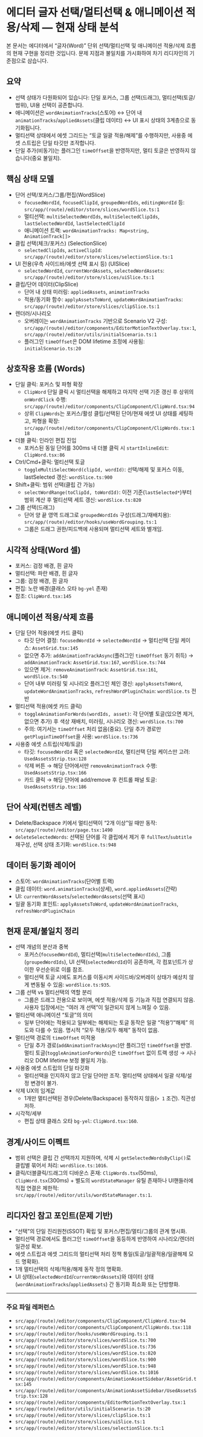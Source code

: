 # 에디터 글자 선택/멀티선택 & 애니메이션 적용/삭제 — 현재 상태 분석

본 문서는 에디터에서 “글자(Word)” 단위 선택/멀티선택 및 애니메이션 적용/삭제 흐름의 현재 구현을 정리한 것입니다. 문제 지점과 불일치를 가시화하여 차기 리디자인의 기준점으로 삼습니다.

## 요약
- 선택 상태가 다원화되어 있습니다: 단일 포커스, 그룹 선택(드래그), 멀티선택(토글/범위), UI용 선택이 공존합니다.
- 애니메이션은 `wordAnimationTracks`(스토어) ↔ 단어 내 `animationTracks`/`appliedAssets`(클립 데이터) ↔ UI 표시 상태의 3계층으로 동기화됩니다.
- 멀티선택 상태에서 에셋 그리드는 “토글 일괄 적용/해제”를 수행하지만, 사용중 에셋 스트립은 단일 타깃만 조작합니다.
- 단일 추가(비동기)는 플러그인 `timeOffset`을 반영하지만, 멀티 토글은 반영하지 않습니다(중요 불일치).

## 핵심 상태 모델
- 단어 선택/포커스/그룹/편집(WordSlice)
  - `focusedWordId`, `focusedClipId`, `groupedWordIds`, `editingWordId` 등: `src/app/(route)/editor/store/slices/wordSlice.ts:1`
  - 멀티선택: `multiSelectedWordIds`, `multiSelectedClipIds`, `lastSelectedWordId`, `lastSelectedClipId`
  - 애니메이션 트랙: `wordAnimationTracks: Map<string, AnimationTrack[]>`
- 클립 선택(체크/포커스) (SelectionSlice)
  - `selectedClipIds`, `activeClipId`: `src/app/(route)/editor/store/slices/selectionSlice.ts:1`
- UI 전용(우측 사이드바/에셋 선택 표시 등) (UISlice)
  - `selectedWordId`, `currentWordAssets`, `selectedWordAssets`: `src/app/(route)/editor/store/slices/uiSlice.ts:1`
- 클립/단어 데이터(ClipSlice)
  - 단어 내 상태 미러링: `appliedAssets`, `animationTracks`
  - 적용/동기화 함수: `applyAssetsToWord`, `updateWordAnimationTracks`: `src/app/(route)/editor/store/slices/clipSlice.ts:1`
- 렌더러/시나리오
  - 오버레이는 `wordAnimationTracks` 기반으로 Scenario V2 구성: `src/app/(route)/editor/components/EditorMotionTextOverlay.tsx:1`, `src/app/(route)/editor/utils/initialScenario.ts:1`
  - 플러그인 `timeOffset`은 DOM lifetime 조정에 사용됨: `initialScenario.ts:20`

## 상호작용 흐름 (Words)
- 단일 클릭: 포커스 및 파형 확장
  - `ClipWord` 단일 클릭 시 멀티선택을 해제하고 마지막 선택 기준 갱신 후 상위의 `onWordClick` 수행: `src/app/(route)/editor/components/ClipComponent/ClipWord.tsx:94`
  - 상위 `ClipWords`는 포커스/활성 클립/선택된 단어/현재 에셋 UI 상태를 세팅하고, 파형을 확장: `src/app/(route)/editor/components/ClipComponent/ClipWords.tsx:118`
- 더블 클릭: 인라인 편집 진입
  - 포커스된 동일 단어를 300ms 내 더블 클릭 시 `startInlineEdit`: `ClipWord.tsx:86`
- Ctrl/Cmd+클릭: 멀티선택 토글
  - `toggleMultiSelectWord(clipId, wordId)`: 선택/해제 및 포커스 이동, lastSelected 갱신: `wordSlice.ts:900`
- Shift+클릭: 범위 선택(클립 간 가능)
  - `selectWordRange(toClipId, toWordId)`: 이전 기준(`lastSelected*`)부터 범위 계산 후 멀티선택 세트 갱신: `wordSlice.ts:820`
- 그룹 선택(드래그)
  - 단어 양 끝 영역 드래그로 `groupedWordIds` 구성(드래그/재배치용): `src/app/(route)/editor/hooks/useWordGrouping.ts:1`
  - 그룹은 드래그 권한/피드백에 사용되며 멀티선택 세트와 별개임.

## 시각적 상태(Word 셀)
- 포커스: 검정 배경, 흰 글자
- 멀티선택: 파란 배경, 흰 글자
- 그룹: 검정 배경, 흰 글자
- 편집: 노란 배경(클래스 오타 `bg-yel` 존재)
- 참조: `ClipWord.tsx:145`

## 애니메이션 적용/삭제 흐름
- 단일 단어 적용(에셋 카드 클릭)
  - 타깃 단어 결정: `focusedWordId` → `selectedWordId` → 멀티선택 단일 케이스: `AssetGrid.tsx:145`
  - 없으면 추가: `addAnimationTrackAsync`(플러그인 `timeOffset` 동기 취득) → `addAnimationTrack`: `AssetGrid.tsx:167`, `wordSlice.ts:744`
  - 있으면 제거: `removeAnimationTrack`: `AssetGrid.tsx:161`, `wordSlice.ts:540`
  - 단어 내부 미러링 및 시나리오 플러그인 체인 갱신: `applyAssetsToWord`, `updateWordAnimationTracks`, `refreshWordPluginChain`: `wordSlice.ts` 전반
- 멀티선택 적용(에셋 카드 클릭)
  - `toggleAnimationForWords(wordIds, asset)`: 각 단어별 토글(있으면 제거, 없으면 추가) 후 색상 재배치, 미러링, 시나리오 갱신: `wordSlice.ts:700`
  - 주의: 여기서는 `timeOffset` 처리 없음(중요). 단일 추가 경로만 `getPluginTimeOffset`을 사용: `wordSlice.ts:736`
- 사용중 에셋 스트립(삭제/토글)
  - 타깃: `focusedWordId` 혹은 `selectedWordId`, 멀티선택 단일 케이스만 고려: `UsedAssetsStrip.tsx:128`
  - 삭제 버튼 → 해당 단어에서만 `removeAnimationTrack` 수행: `UsedAssetsStrip.tsx:166`
  - 카드 클릭 → 해당 단어에 add/remove 후 컨트롤 패널 토글: `UsedAssetsStrip.tsx:186`

## 단어 삭제(컨텐츠 레벨)
- Delete/Backspace 키에서 멀티선택이 “2개 이상”일 때만 동작: `src/app/(route)/editor/page.tsx:1490`
- `deleteSelectedWords`: 선택된 단어를 각 클립에서 제거 후 `fullText`/`subtitle` 재구성, 선택 상태 초기화: `wordSlice.ts:948`

## 데이터 동기화 레이어
- 스토어: `wordAnimationTracks`(단어별 트랙)
- 클립 데이터: `word.animationTracks`(상세), `word.appliedAssets`(간략)
- UI: `currentWordAssets`/`selectedWordAssets`(선택 표시)
- 일괄 동기화 포인트: `applyAssetsToWord`, `updateWordAnimationTracks`, `refreshWordPluginChain`

## 현재 문제/불일치 정리
- 선택 개념의 분산과 중복
  - 포커스(`focusedWordId`), 멀티선택(`multiSelectedWordIds`), 그룹(`groupedWordIds`), UI 선택(`selectedWordId`)이 공존하며, 각 컴포넌트가 상이한 우선순위로 이를 참조.
  - 멀티선택 토글 시에도 포커스를 이동시켜 사이드바/오버레이 상태가 예상치 않게 변동될 수 있음: `wordSlice.ts:935`.
- 그룹 선택 vs 멀티선택의 역할 분리
  - 그룹은 드래그 전용으로 보이며, 에셋 적용/삭제 등 기능과 직접 연결되지 않음. 사용자 입장에서는 “여러 개 선택”이 일관되지 않게 느껴질 수 있음.
- 멀티선택 애니메이션 “토글”의 의미
  - 일부 단어에는 적용되고 일부에는 해제되는 토글 동작은 일괄 “적용”/“해제” 의도와 다를 수 있음. 명시적 “모두 적용/모두 해제” 동작이 없음.
- 멀티선택 경로의 `timeOffset` 미적용
  - 단일 추가 경로(`addAnimationTrackAsync`)만 플러그인 `timeOffset`을 반영. 멀티 토글(`toggleAnimationForWords`)은 `timeOffset` 없이 트랙 생성 → 시나리오 DOM lifetime 보정 불일치 가능.
- 사용중 에셋 스트립의 단일 타깃화
  - 멀티선택을 인지하지 않고 단일 단어만 조작. 멀티선택 상태에서 일괄 삭제/설정 변경이 불가.
- 삭제 UX의 임계값
  - 1개만 멀티선택된 경우(Delete/Backspace) 동작하지 않음(`> 1` 조건). 직관성 저하.
- 시각적/세부
  - 편집 상태 클래스 오타 `bg-yel`: `ClipWord.tsx:160`.

## 경계/사이드 이펙트
- 범위 선택은 클립 간 선택까지 지원하며, 삭제 시 `getSelectedWordsByClip()`로 클립별 묶어서 처리: `wordSlice.ts:1016`.
- 클릭/더블클릭/드래그의 디바운스 혼재: `ClipWords.tsx`(50ms), `ClipWord.tsx`(300ms) + 별도의 `wordStateManager` 유틸 존재하나 UI핸들러에 직접 연결은 제한적: `src/app/(route)/editor/utils/wordStateManager.ts:1`.

## 리디자인 참고 포인트(문제 기반)
- “선택”의 단일 진리원천(SSOT) 확립 및 포커스/편집/멀티/그룹의 관계 명시화.
- 멀티선택 경로에서도 플러그인 `timeOffset`을 동등하게 반영하여 시나리오/렌더러 일관성 확보.
- 에셋 스트립과 에셋 그리드의 멀티선택 처리 정책 통일(토글/일괄적용/일괄해제 모드 명확화).
- 1개 멀티선택의 삭제/적용/해제 동작 정의 명확화.
- UI 상태(`selectedWordId`/`currentWordAssets`)와 데이터 상태(`wordAnimationTracks`/`appliedAssets`) 간 동기화 최소화 또는 단방향화.

---

### 주요 파일 레퍼런스
- `src/app/(route)/editor/components/ClipComponent/ClipWord.tsx:94`
- `src/app/(route)/editor/components/ClipComponent/ClipWords.tsx:118`
- `src/app/(route)/editor/hooks/useWordGrouping.ts:1`
- `src/app/(route)/editor/store/slices/wordSlice.ts:700`
- `src/app/(route)/editor/store/slices/wordSlice.ts:736`
- `src/app/(route)/editor/store/slices/wordSlice.ts:820`
- `src/app/(route)/editor/store/slices/wordSlice.ts:900`
- `src/app/(route)/editor/store/slices/wordSlice.ts:948`
- `src/app/(route)/editor/store/slices/wordSlice.ts:1016`
- `src/app/(route)/editor/components/AnimationAssetSidebar/AssetGrid.tsx:145`
- `src/app/(route)/editor/components/AnimationAssetSidebar/UsedAssetsStrip.tsx:128`
- `src/app/(route)/editor/components/EditorMotionTextOverlay.tsx:1`
- `src/app/(route)/editor/utils/initialScenario.ts:20`
- `src/app/(route)/editor/store/slices/clipSlice.ts:1`
- `src/app/(route)/editor/store/slices/uiSlice.ts:1`
- `src/app/(route)/editor/store/slices/selectionSlice.ts:1`
